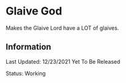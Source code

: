 # Glaive God
Makes the Glaive Lord have a LOT of glaives.

## Information
Last Updated: 12/23/2021
Yet To Be Released

Status: Working
